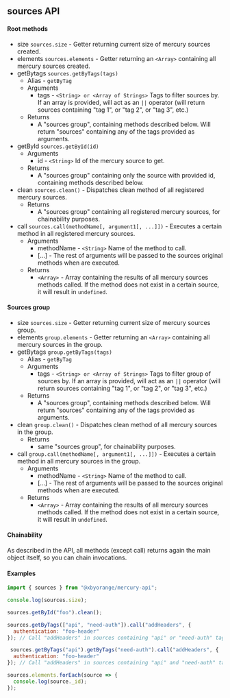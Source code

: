 ## sources API

#### Root methods

* size `sources.size` - Getter returning current size of mercury sources created.
* elements `sources.elements` - Getter returning an `<Array>` containing all mercury sources created.
* getBytags `sources.getByTags(tags)`
	* Alias - `getByTag`
	* Arguments
		* tags - `<String> or <Array of Strings>` Tags to filter sources by. If an array is provided, will act as an `||` operator (will return sources containing "tag 1", or "tag 2", or "tag 3", etc.)
	* Returns
		* A "sources group", containing methods described below. Will return "sources" containing any of the tags provided as arguments.
* getById `sources.getById(id)`
	* Arguments
		* id - `<String>` Id of the mercury source to get.
	* Returns
		* A "sources group" containing only the source with provided id, containing methods described below.
* clean `sources.clean()` - Dispatches clean method of all registered mercury sources.
	* Returns
		* A "sources group" containing all registered mercury sources, for chainability purposes.
* call `sources.call(methodName[, argument1[, ...]])` - Executes a certain method in all registered mercury sources.
	* Arguments
		* methodName - `<String>` Name of the method to call.
		* [...] - The rest of arguments will be passed to the sources original methods when are executed.
	* Returns
		* `<Array>` - Array containing the results of all mercury sources methods called. If the method does not exist in a certain source, it will result in `undefined`.

#### Sources group

* size `sources.size` - Getter returning current size of mercury sources group.
* elements `group.elements` - Getter returning an `<Array>` containing all mercury sources in the group.
* getBytags `group.getByTags(tags)`
	* Alias - `getByTag`
	* Arguments
		* tags - `<String> or <Array of Strings>` Tags to filter group of sources by. If an array is provided, will act as an `||` operator (will return sources containing "tag 1", or "tag 2", or "tag 3", etc.)
	* Returns
		* A "sources group", containing methods described below. Will return "sources" containing any of the tags provided as arguments.
* clean `group.clean()` - Dispatches clean method of all mercury sources in the group.
	* Returns
		* same "sources group", for chainability purposes.
* call `group.call(methodName[, argument1[, ...]])` - Executes a certain method in all mercury sources in the group.
	* Arguments
		* methodName - `<String>` Name of the method to call.
		* [...] - The rest of arguments will be passed to the sources original methods when are executed.
	* Returns
		* `<Array>` - Array containing the results of all mercury sources methods called. If the method does not exist in a certain source, it will result in `undefined`.

#### Chainability

As described in the API, all methods (except call) returns again the main object itself, so you can chain invocations.

#### Examples

```js
import { sources } from "@xbyorange/mercury-api";

console.log(sources.size);

sources.getById("foo").clean();

sources.getByTags(["api", "need-auth"]).call("addHeaders", {
  authentication: "foo-header"
}); // Call "addHeaders" in sources containing "api" or "need-auth" tags.

 sources.getByTags("api").getByTags("need-auth").call("addHeaders", {
  authentication: "foo-header"
}); // Call "addHeaders" in sources containing "api" and "need-auth" tags.

sources.elements.forEach(source => {
  console.log(source._id);
});
```
